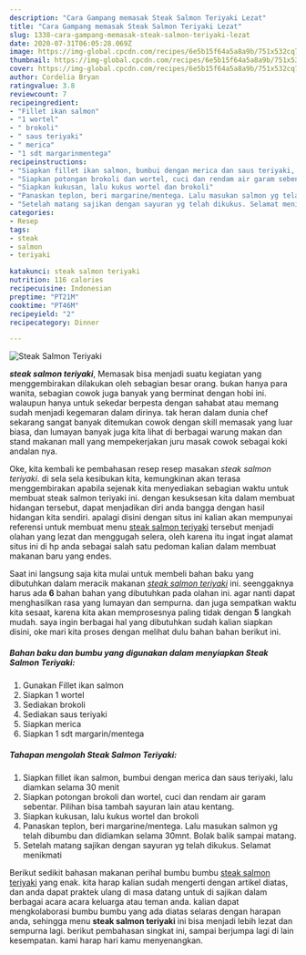 ```yaml
---
description: "Cara Gampang memasak Steak Salmon Teriyaki Lezat"
title: "Cara Gampang memasak Steak Salmon Teriyaki Lezat"
slug: 1338-cara-gampang-memasak-steak-salmon-teriyaki-lezat
date: 2020-07-31T06:05:28.069Z
image: https://img-global.cpcdn.com/recipes/6e5b15f64a5a8a9b/751x532cq70/steak-salmon-teriyaki-foto-resep-utama.jpg
thumbnail: https://img-global.cpcdn.com/recipes/6e5b15f64a5a8a9b/751x532cq70/steak-salmon-teriyaki-foto-resep-utama.jpg
cover: https://img-global.cpcdn.com/recipes/6e5b15f64a5a8a9b/751x532cq70/steak-salmon-teriyaki-foto-resep-utama.jpg
author: Cordelia Bryan
ratingvalue: 3.8
reviewcount: 7
recipeingredient:
- "Fillet ikan salmon"
- "1 wortel"
- " brokoli"
- " saus teriyaki"
- " merica"
- "1 sdt margarinmentega"
recipeinstructions:
- "Siapkan fillet ikan salmon, bumbui dengan merica dan saus teriyaki, lalu diamkan selama 30 menit"
- "Siapkan potongan brokoli dan wortel, cuci dan rendam air garam sebentar. Pilihan bisa tambah sayuran lain atau kentang."
- "Siapkan kukusan, lalu kukus wortel dan brokoli"
- "Panaskan teplon, beri margarine/mentega. Lalu masukan salmon yg telah dibumbu dan didiamkan selama 30mnt. Bolak balik sampai matang."
- "Setelah matang sajikan dengan sayuran yg telah dikukus. Selamat menikmati"
categories:
- Resep
tags:
- steak
- salmon
- teriyaki

katakunci: steak salmon teriyaki 
nutrition: 116 calories
recipecuisine: Indonesian
preptime: "PT21M"
cooktime: "PT46M"
recipeyield: "2"
recipecategory: Dinner

---
```



![Steak Salmon Teriyaki](https://img-global.cpcdn.com/recipes/6e5b15f64a5a8a9b/751x532cq70/steak-salmon-teriyaki-foto-resep-utama.jpg)

<b><i>steak salmon teriyaki</i></b>, Memasak bisa menjadi suatu kegiatan yang menggembirakan dilakukan oleh sebagian besar orang. bukan hanya para wanita, sebagian cowok juga banyak yang berminat dengan hobi ini. walaupun hanya untuk sekedar berpesta dengan sahabat atau memang sudah menjadi kegemaran dalam dirinya. tak heran dalam dunia chef sekarang sangat banyak ditemukan cowok dengan skill memasak yang luar biasa, dan lumayan banyak juga kita lihat di berbagai warung makan dan stand makanan mall yang mempekerjakan juru masak cowok sebagai koki andalan nya.

Oke, kita kembali ke pembahasan resep resep masakan <i>steak salmon teriyaki</i>. di sela sela kesibukan kita, kemungkinan akan terasa menggembirakan apabila sejenak kita menyediakan sebagian waktu untuk membuat steak salmon teriyaki ini. dengan kesuksesan kita dalam membuat hidangan tersebut, dapat menjadikan diri anda bangga dengan hasil hidangan kita sendiri. apalagi disini dengan situs ini kalian akan mempunyai referensi untuk membuat menu <u>steak salmon teriyaki</u> tersebut menjadi olahan yang lezat dan menggugah selera, oleh karena itu ingat ingat alamat situs ini di hp anda sebagai salah satu pedoman kalian dalam membuat makanan baru yang endes.




Saat ini langsung saja kita mulai untuk membeli bahan baku yang dibutuhkan dalam meracik makanan <u><i>steak salmon teriyaki</i></u> ini. seenggaknya harus ada <b>6</b> bahan bahan yang dibutuhkan pada olahan ini. agar nanti dapat menghasilkan rasa yang lumayan dan sempurna. dan juga sempatkan waktu kita sesaat, karena kita akan memprosesnya paling tidak dengan <b>5</b> langkah mudah. saya ingin berbagai hal yang dibutuhkan sudah kalian siapkan disini, oke mari kita proses dengan melihat dulu bahan bahan berikut ini.

<!--inarticleads1-->

##### Bahan baku dan bumbu yang digunakan dalam menyiapkan Steak Salmon Teriyaki:

1. Gunakan Fillet ikan salmon
1. Siapkan 1 wortel
1. Sediakan  brokoli
1. Sediakan  saus teriyaki
1. Siapkan  merica
1. Siapkan 1 sdt margarin/mentega




<!--inarticleads2-->

##### Tahapan mengolah Steak Salmon Teriyaki:

1. Siapkan fillet ikan salmon, bumbui dengan merica dan saus teriyaki, lalu diamkan selama 30 menit
1. Siapkan potongan brokoli dan wortel, cuci dan rendam air garam sebentar. Pilihan bisa tambah sayuran lain atau kentang.
1. Siapkan kukusan, lalu kukus wortel dan brokoli
1. Panaskan teplon, beri margarine/mentega. Lalu masukan salmon yg telah dibumbu dan didiamkan selama 30mnt. Bolak balik sampai matang.
1. Setelah matang sajikan dengan sayuran yg telah dikukus. Selamat menikmati




Berikut sedikit bahasan makanan perihal bumbu bumbu <u>steak salmon teriyaki</u> yang enak. kita harap kalian sudah mengerti dengan artikel diatas, dan anda dapat praktek ulang di masa datang untuk di sajikan dalam berbagai acara acara keluarga atau teman anda. kalian dapat mengkolaborasi bumbu bumbu yang ada diatas selaras dengan harapan anda, sehingga menu <b>steak salmon teriyaki</b> ini bisa menjadi lebih lezat dan sempurna lagi. berikut pembahasan singkat ini, sampai berjumpa lagi di lain kesempatan. kami harap hari kamu menyenangkan.
